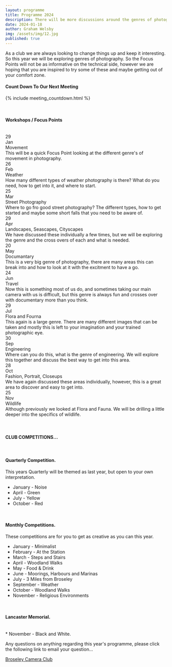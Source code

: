 ```yaml
---
layout: programme
title: Programme 2024
description: There will be more discussions around the genres of photography rather than the technical side. 
date: 2024-01-18
author: Graham Welsby
img: /assets/img/12.jpg
published: true
---
```


As a club we are always looking to change things up and keep it interesting. So this year we will be exploring genres of photography. So the Focus Points will not be as informative on the technical side, however we are hoping that you are inspired to try some of these and maybe getting out of your comfort zone.



#### __Count Down To Our Next Meeting__


{% include meeting_countdown.html %}

 
<br>

#### __Workshops / Focus Points__

<br>

<div class="parent-prog">
	<div class="div1">
		<div class="prog-Date">29</div>
		<div class="prog-SubDate">Jan</div>
	</div>
	<div class="div2">
		<div class="prog-Title">Movement</div>
		<div class="prog-Description">This will be a quick Focus Point looking at the different genre's of movement in photography.</div>
	</div>
</div>



<div class="parent-prog">
	<div class="div1">
		<div class="prog-Date">26</div>
		<div class="prog-SubDate">Feb</div>
	</div>
	<div class="div2">
		<div class="prog-Title">Weather</div>
		<div class="prog-Description">How many different types of weather photography is there? What do you need, how to get into it, and where to start.</div>
	</div>
</div>



<div class="parent-prog">
	<div class="div1">
		<div class="prog-Date">25</div>
		<div class="prog-SubDate">Mar</div>
	</div>
	<div class="div2">
		<div class="prog-Title">Street Photography</div>
		<div class="prog-Description">Where to go fro good street photography? The different types, how to get started and maybe some short falls that you need to be aware of.</div>
	</div>
</div>



<div class="parent-prog">
	<div class="div1">
		<div class="prog-Date">29</div>
		<div class="prog-SubDate">Apr</div>
	</div>
	<div class="div2">
		<div class="prog-Title">Landscapes, Seascapes, Cityscapes</div>
		<div class="prog-Description">We have discussed these individually a few times, but we will be exploring the genre and the cross overs of each and what is needed.</div>
	</div>
</div>



<div class="parent-prog">
	<div class="div1">
		<div class="prog-Date">20</div>
		<div class="prog-SubDate">May</div>
	</div>
	<div class="div2">
		<div class="prog-Title">Documantary</div>
		<div class="prog-Description">This is a very big genre of photography, there are many areas this can break into and how to look at it with the excitment to have a go.</div>
	</div>
</div>



<div class="parent-prog">
	<div class="div1">
		<div class="prog-Date">24</div>
		<div class="prog-SubDate">Jun</div>
	</div>
	<div class="div2">
		<div class="prog-Title">Travel</div>
		<div class="prog-Description">Now this is something most of us do, and sometimes taking our main camera with us is difficult, but this genre  is always fun and crosses over with documentary more than you think.</div>
	</div>
</div>


<div class="parent-prog">
	<div class="div1">
		<div class="prog-Date">29</div>
		<div class="prog-SubDate">Jul</div>
	</div>
	<div class="div2">
		<div class="prog-Title">Flora and Fourna</div>
		<div class="prog-Description">This again is a large genre. There are many different images that can be taken and mostly this is left to your imagination and your trained photographic eye.</div>
	</div>

</div>


<!-- <div class="parent-prog">
	<div class="div1">	
		
		<span class="newBadge">NEW</span>

		<div class="prog-Date">24</div>
		<div class="prog-SubDate">Aug</div>
	</div>
	<div class="div2">
		<div class="prog-Title">Software Demo</div>
		<div class="prog-Description">This is the first August Meeting and an amendment to the years programme, we will be discussing 'GIMP' as a software alternative to Photoshop.</div>
	</div>
</div> -->



<div class="parent-prog">
	<div class="div1">
		<div class="prog-Date">30</div>
		<div class="prog-SubDate">Sep</div>
	</div>
	<div class="div2">
		<div class="prog-Title">Engineering</div>
		<div class="prog-Description">Where can you do this, what is the genre of engineering. We will explore this together and discuss the best way to get into this area.</div>
	</div>
</div>



<div class="parent-prog">
	<div class="div1">
		<div class="prog-Date">28</div>
		<div class="prog-SubDate">Oct</div>
	</div>
	<div class="div2">
		<div class="prog-Title">Fashion, Portrait, Closeups</div>
		<div class="prog-Description">We have again discussed these areas individually, however, this is a great area to discover and easy to get into.</div>
	</div>
</div>



<div class="parent-prog">
	<div class="div1">
		<div class="prog-Date">25</div>
		<div class="prog-SubDate">Nov</div>
	</div>
	<div class="div2">
		<div class="prog-Title">Wildlife</div>
		<div class="prog-Description">Although previously we looked at Flora and Fauna. We will be drilling a little deeper into the specifics of wildlife.</div>
	</div>
</div>

<br>
<br>

#### CLUB COMPETITIONS...

<br>

#### Quarterly Competition.

<p class="prog-SubDesc">This years Quarterly will be themed as last year, but open to your own interpretation.</p> 
<!-- <p class="prog-SubDesc">(Crop to be no larger than A4)</p> -->

* January - Noise
* April - Green
* July - Yellow
* October - Red

<br>

#### Monthly Competitions.
<p class="prog-SubDesc">These competitions are for you to get as creative as you can this year.</p>

* January - Minimalist
* February - At the Station
* March - Steps and Stairs
* April - Woodland Walks
* May - Food & Drink
* June - Moorings, Harbours and Marinas
* July - 3 Miles from Broseley
* September - Weather
* October - Woodland Walks
* November - Religious Environments

<br>

#### Lancaster Memorial.
<br>
* November - Black and White.


<br>

Any questions on anything regarding this year's programme, please click the following link to email your question...

<a href="mailto:BroseleyPhotography@gmail.com">Broseley Camera Club</a>


